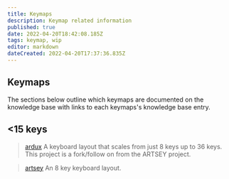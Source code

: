 ```yaml
---
title: Keymaps
description: Keymap related information
published: true
date: 2022-04-20T18:42:08.185Z
tags: keymap, wip
editor: markdown
dateCreated: 2022-04-20T17:37:36.835Z
---
```


## Keymaps

The sections below outline which keymaps are documented on the knowledge base with links to each keymaps's knowledge base entry.

## <15 keys

> [ardux](/keymaps/ardux)
A keyboard layout that scales from just 8 keys up to 36 keys. This project is a fork/follow on from the ARTSEY project.

> [artsey](/keymaps/artsey)
An 8 key keyboard layout.

